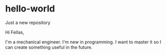 # hello-world
Just a new repository 

Hi Fellas, 

I'm a mechanical engineer. I'm new in programming. 
I want to master it so I can create something useful in the future. 
